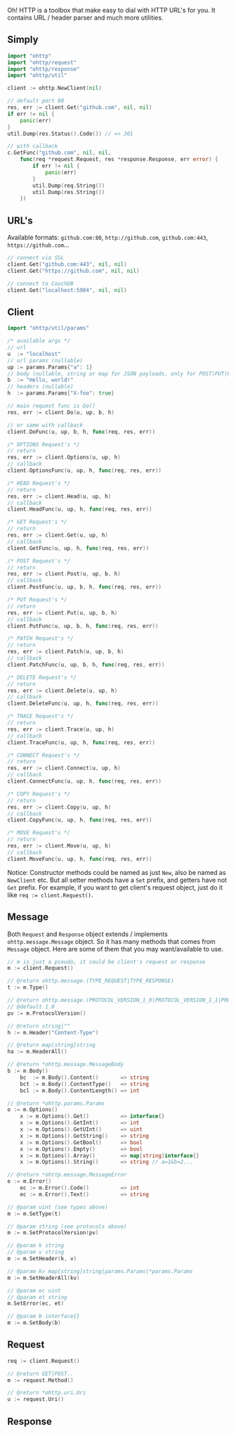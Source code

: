 Oh! HTTP is a toolbox that make easy to dial with HTTP URL's for you. It contains URL / header parser and much more utilities.

## Simply

```go
import "ohttp"
import "ohttp/request"
import "ohttp/response"
import "ohttp/util"

client := ohttp.NewClient(nil)

// default port 80
res, err := client.Get("github.com", nil, nil)
if err != nil {
    panic(err)
}
util.Dump(res.Status().Code()) // => 301

// with callback
c.GetFunc("github.com", nil, nil,
    func(req *request.Request, res *response.Response, err error) {
        if err != nil {
            panic(err)
        }
        util.Dump(req.String())
        util.Dump(res.String())
    })
```

## URL's

Available formats: `github.com:80`, `http://github.com`, `github.com:443`, `https://github.com`...

```go
// connect via SSL
client.Get("github.com:443", nil, nil)
client.Get("https://github.com", nil, nil)

// connect to CouchDB
client.Get("localhost:5984", nil, nil)
```

## Client

```go
import "ohttp/util/params"

/* available args */
// url
u  := "localhost"
// url params (nullable)
up := params.Params{"a": 1}
// body (nullable, string or map for JSON payloads, only for POST|PUT|PATCH)
b  := "Hello, world!"
// headers (nullable)
h  := params.Params{"X-foo": true}

// main request func is Do()
res, err := client.Do(u, up, b, h)

// or same with callback
client.DoFunc(u, up, b, h, func(req, res, err))

/* OPTIONS Request's */
// return
res, err := client.Options(u, up, h)
// callback
client.OptionsFunc(u, up, h, func(req, res, err))

/* HEAD Request's */
// return
res, err := client.Head(u, up, h)
// callback
client.HeadFunc(u, up, h, func(req, res, err))

/* GET Request's */
// return
res, err := client.Get(u, up, h)
// callback
client.GetFunc(u, up, h, func(req, res, err))

/* POST Request's */
// return
res, err := client.Post(u, up, b, h)
// callback
client.PostFunc(u, up, b, h, func(req, res, err))

/* PUT Request's */
// return
res, err := client.Put(u, up, b, h)
// callback
client.PutFunc(u, up, b, h, func(req, res, err))

/* PATCH Request's */
// return
res, err := client.Patch(u, up, b, h)
// callback
client.PatchFunc(u, up, b, h, func(req, res, err))

/* DELETE Request's */
// return
res, err := client.Delete(u, up, h)
// callback
client.DeleteFunc(u, up, h, func(req, res, err))

/* TRACE Request's */
// return
res, err := client.Trace(u, up, h)
// callback
client.TraceFunc(u, up, h, func(req, res, err))

/* CONNECT Request's */
// return
res, err := client.Connect(u, up, h)
// callback
client.ConnectFunc(u, up, h, func(req, res, err))

/* COPY Request's */
// return
res, err := client.Copy(u, up, h)
// callback
client.CopyFunc(u, up, h, func(req, res, err))

/* MOVE Request's */
// return
res, err := client.Move(u, up, h)
// callback
client.MoveFunc(u, up, h, func(req, res, err))
```

Notice: Constructor methods could be named as just `New`, also be named as `NewClient` etc. But all setter methods have a `Set` prefix, and getters have not `Get` prefix. For example, if you want to get client's request object, just do it like `req := client.Request()`.

## Message

Both `Request` and `Response` object extends / implements `ohttp.message.Message` object. So it has many methods that comes from `Message` object. Here are some of them that you may want/available to use.

```go
// m is just a pseudo, it could be client's request or response
m := client.Request()

// @return ohttp.message.(TYPE_REQUEST|TYPE_RESPONSE)
t := m.Type()

// @return ohttp.message.(PROTOCOL_VERSION_1_0|PROTOCOL_VERSION_1_1|PROTOCOL_VERSION_2_0)
// @default 1.0
pv := m.ProtocolVersion()

// @return string|""
h := m.Header("Content-Type")

// @return map[string]string
ha := m.HeaderAll()

// @return *ohttp.message.MessageBody
b := m.Body()
    bc  := m.Body().Content()       => string
    bct := m.Body().ContentType()   => string
    bcl := m.Body().ContentLength() => int

// @return *ohttp.params.Params
o := m.Options()
    x := m.Options().Get()          => interface{}
    x := m.Options().GetInt()       => int
    x := m.Options().GetUInt()      => uint
    x := m.Options().GetString()    => string
    x := m.Options().GetBool()      => bool
    x := m.Options().Empty()        => bool
    x := m.Options().Array()        => map[string]interface{}
    x := m.Options().String()       => string // a=1&b=2...

// @return *ohttp.message.MessageError
e := m.Error()
    ec := m.Error().Code()          => int
    ec := m.Error().Text()          => string

// @param uint (see types above)
m := m.SetType(t)

// @param string (see protocols above)
m := m.SetProtocolVersion(pv)

// @param k string
// @param v string
m := m.SetHeader(k, v)

// @param kv map[string]string|params.Params|*params.Params
m := m.SetHeaderAll(kv)

// @param ec uint
// @param et string
m.SetError(ec, et)

// @param b interface{}
m := m.SetBody(b)
```

## Request

```go
req := client.Request()

// @return GET|POST..
m := request.Method()

// @return *ohttp.uri.Uri
u := request.Uri()
```

## Response

